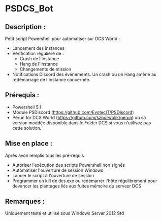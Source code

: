 # PSDCS_Bot

## Description :
Petit script Powershell pour automatiser sur DCS World :
* Lancement des instances
* Vérification régulière de :
  * Crash de l'instance
  * Hang de l'instance
  * Changements de mission
* Notifications Discord des événements. 
Un crash ou un Hang amène au redémarrage de l'instance concernée. 


## Prérequis : 
* Powershell 5.1
* Module PSDiscord (https://github.com/EvotecIT/PSDiscord)
* Perun for DCS World (https://github.com/szporwolik/perun) ou sa version moddée disponible dans le Folder DCS si vous n'utilisez pas cette solution. 


## Mise en place :
Après avoir remplis tous les pré-requis 
* Autoriser l'exécution des scripts Powershell non signés
* Automatiser l'ouverture de session Windows
* Lancer le script à l'ouverture de session
* Programmer un kill de dcs.exe ou redémarrer l'hôte régulièrement pour devancer les plantages liés aux fuites mémoire du serveur DCS


## Remarques :
Uniquement testé et utilisé sous Windows Server 2012 Std